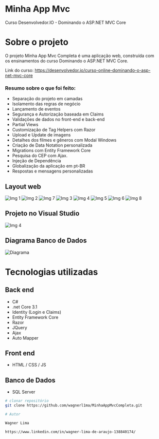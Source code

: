 # Minha App Mvc
Curso Desenvolvedor.IO - Dominando o ASP.NET MVC Core

# Sobre o projeto

O projeto Minha App Mvc Completa é uma aplicação web, construída com os ensinamentos do curso Dominando o ASP.NET MVC Core.

Link do curso: https://desenvolvedor.io/curso-online-dominando-o-asp-net-mvc-core

### Resumo sobre o que foi feito:

- Separação do projeto em camadas
- Isolamento das regras de negócio
- Lançamento de eventos
- Segurança e Autorização baseada em Claims
- Validações de dados no front-end e back-end
- Partial Views
- Customização de Tag Helpers com Razor
- Upload e Update de imagens
- Detalhes dos filmes e gêneros com Modal Windows
- Criação de Data Notation personalizada
- Migrations com Entity Framework Core
- Pesquisa do CEP com Ajax.
- Injeção de Dependência
- Globalização da aplicação em pt-BR
- Respostas e mensagens personalizadas

## Layout web
![Img 1](https://github.com/wagnerl1ma/MinhaAppMvcCompleta/blob/master/MinhaAppMvcCompleta/imgProjeto/AppMvc_img1.png)
![Img 2](https://github.com/wagnerl1ma/MinhaAppMvcCompleta/blob/master/MinhaAppMvcCompleta/imgProjeto/AppMvc_img2.png)
![Img 7](https://github.com/wagnerl1ma/MinhaAppMvcCompleta/blob/master/MinhaAppMvcCompleta/imgProjeto/AppMvc_img7.png)
![Img 3](https://github.com/wagnerl1ma/MinhaAppMvcCompleta/blob/master/MinhaAppMvcCompleta/imgProjeto/AppMvc_img3.png)
![Img 4](https://github.com/wagnerl1ma/MinhaAppMvcCompleta/blob/master/MinhaAppMvcCompleta/imgProjeto/AppMvc_img4.png)
![Img 5](https://github.com/wagnerl1ma/MinhaAppMvcCompleta/blob/master/MinhaAppMvcCompleta/imgProjeto/AppMvc_img5.png)
![Img 6](https://github.com/wagnerl1ma/MinhaAppMvcCompleta/blob/master/MinhaAppMvcCompleta/imgProjeto/AppMvc_img6.png)
![Img 8](https://github.com/wagnerl1ma/MinhaAppMvcCompleta/blob/master/MinhaAppMvcCompleta/imgProjeto/AppMvc_img8%20e%209-side.png)

## Projeto no Visual Studio
![Img 4](https://github.com/wagnerl1ma/MinhaAppMvcCompleta/blob/master/MinhaAppMvcCompleta/imgProjeto/AppMvc_img10.png)

## Diagrama Banco de Dados
![Diagrama](https://github.com/wagnerl1ma/MinhaAppMvcCompleta/blob/master/MinhaAppMvcCompleta/imgProjeto/AppMvc_img11.png)

# Tecnologias utilizadas
## Back end
- C#
- .net Core 3.1
- Identity (Login e Claims)
- Entity Framework Core
- Razor
- JQuery
- Ajax
- Auto Mapper
## Front end
- HTML / CSS / JS
## Banco de Dados
- SQL Server

```bash
# clonar repositório
git clone https://github.com/wagnerl1ma/MinhaAppMvcCompleta.git

# Autor

Wagner Lima

https://www.linkedin.com/in/wagner-lima-de-araujo-138840174/
